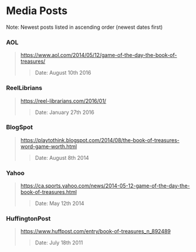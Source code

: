 # Media Posts

Note: Newest posts listed in ascending order (newest dates first)
### AOL
> https://www.aol.com/2014/05/12/game-of-the-day-the-book-of-treasures/
>> Date: August 10th 2016

### ReelLibrians
> https://reel-librarians.com/2016/01/
>> Date: January 27th 2016

### BlogSpot
> https://playtothink.blogspot.com/2014/08/the-book-of-treasures-word-game-worth.html
>> Date: August 8th 2014

### Yahoo
> https://ca.sports.yahoo.com/news/2014-05-12-game-of-the-day-the-book-of-treasures.html
>> Date: May 12th 2014

### HuffingtonPost
> https://www.huffpost.com/entry/book-of-treasures_n_892489
>> Date: July 18th 2011
